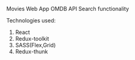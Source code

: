 Movies Web App
OMDB API 
Search functionality 

Technologies used:
1. React
2. Redux-toolkit
3. SASS(Flex,Grid)
4. Redux-thunk